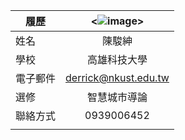 |      履歷        |<![image](https://github.com/junshen122/Course/assets/165391075/b95f35b1-9899-4c6b-9d76-bc7ad9e34350)>|
| ---------------- |:-----------------------------:|
| 姓名             | 陳駿紳                  |
| 學校             | 高雄科技大學                  |
| 電子郵件         | derrick@nkust.edu.tw          |
| 選修             | 智慧城市導論                  |
聯絡方式        |   0939006452             |
|                 |                           |